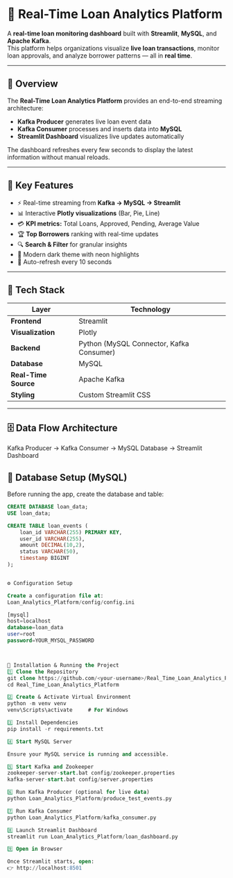 # 💫 Real-Time Loan Analytics Platform

A **real-time loan monitoring dashboard** built with **Streamlit**, **MySQL**, and **Apache Kafka**.  
This platform helps organizations visualize **live loan transactions**, monitor loan approvals, and analyze borrower patterns — all in **real time**.

---

## 📖 Overview

The **Real-Time Loan Analytics Platform** provides an end-to-end streaming architecture:
- **Kafka Producer** generates live loan event data  
- **Kafka Consumer** processes and inserts data into **MySQL**  
- **Streamlit Dashboard** visualizes live updates automatically  

The dashboard refreshes every few seconds to display the latest information without manual reloads.

---

## 🎯 Key Features

- ⚡ Real-time streaming from **Kafka → MySQL → Streamlit**
- 📊 Interactive **Plotly visualizations** (Bar, Pie, Line)
- 💳 **KPI metrics:** Total Loans, Approved, Pending, Average Value
- 🏆 **Top Borrowers** ranking with real-time updates
- 🔍 **Search & Filter** for granular insights
- 🎨 Modern dark theme with neon highlights
- 🔄 Auto-refresh every 10 seconds

---

## 🧱 Tech Stack

| Layer | Technology |
|--------|-------------|
| **Frontend** | Streamlit |
| **Visualization** | Plotly |
| **Backend** | Python (MySQL Connector, Kafka Consumer) |
| **Database** | MySQL |
| **Real-Time Source** | Apache Kafka |
| **Styling** | Custom Streamlit CSS |

---

## 🗄️ Data Flow Architecture

Kafka Producer → Kafka Consumer → MySQL Database → Streamlit Dashboard




## 🧠 Database Setup (MySQL)

Before running the app, create the database and table:

```sql
CREATE DATABASE loan_data;
USE loan_data;

CREATE TABLE loan_events (
    loan_id VARCHAR(255) PRIMARY KEY,
    user_id VARCHAR(255),
    amount DECIMAL(10,2),
    status VARCHAR(50),
    timestamp BIGINT
);


⚙️ Configuration Setup

Create a configuration file at:
Loan_Analytics_Platform/config/config.ini

[mysql]
host=localhost
database=loan_data
user=root
password=YOUR_MYSQL_PASSWORD



🧩 Installation & Running the Project
1️⃣ Clone the Repository
git clone https://github.com/<your-username>/Real_Time_Loan_Analytics_Platform.git
cd Real_Time_Loan_Analytics_Platform

2️⃣ Create & Activate Virtual Environment
python -m venv venv
venv\Scripts\activate     # For Windows

3️⃣ Install Dependencies
pip install -r requirements.txt

4️⃣ Start MySQL Server

Ensure your MySQL service is running and accessible.

5️⃣ Start Kafka and Zookeeper
zookeeper-server-start.bat config/zookeeper.properties
kafka-server-start.bat config/server.properties

6️⃣ Run Kafka Producer (optional for live data)
python Loan_Analytics_Platform/produce_test_events.py

7️⃣ Run Kafka Consumer
python Loan_Analytics_Platform/kafka_consumer.py

8️⃣ Launch Streamlit Dashboard
streamlit run Loan_Analytics_Platform/loan_dashboard.py

9️⃣ Open in Browser

Once Streamlit starts, open:
👉 http://localhost:8501
